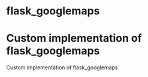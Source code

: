 # flask_googlemaps

Custom implementation of flask_googlemaps
=======
Custom implementation of flask_googlemaps

